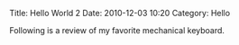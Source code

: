 Title: Hello World 2
Date: 2010-12-03 10:20
Category: Hello

Following is a review of my favorite mechanical keyboard.